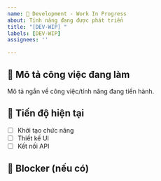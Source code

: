 ```yaml
---
name: 👷 Development - Work In Progress
about: Tính năng đang được phát triển
title: "[DEV-WIP] "
labels: [DEV-WIP]
assignees: ''

---
```


## 🔧 Mô tả công việc đang làm
Mô tả ngắn về công việc/tính năng đang tiến hành.

## 📌 Tiến độ hiện tại
- [ ] Khởi tạo chức năng
- [ ] Thiết kế UI
- [ ] Kết nối API

## 🚧 Blocker (nếu có)
